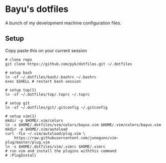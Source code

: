 # Bayu's dotfiles

A bunch of my development machine configuration files.

## Setup
Copy paste this on your current session

    # clone repo
    git clone https://github.com/pyk/dotfiles.git ~/.dotfiles

    # setup bash
    ln -sf ~/.dotfiles/bash/.bashrc ~/.bashrc
    exec $SHELL # restart bash session

    # setup top(1)
    ln -sf ~/.dotfiles/top/.toprc ~/.toprc

    # setup git
    ln -sf ~/.dotfiles/git/.gitconfig ~/.gitconfig

    # setup vim(1)
    mkdir -p $HOME/.vim/colors
    ln -s $HOME/.dotfiles/vim/colors/bayus.vim $HOME/.vim/colors/bayus.vim
    mkdir -p $HOME/.vim/autoload
    curl -fLo ~/.vim/autoload/plug.vim \
        https://raw.githubusercontent.com/junegunn/vim-plug/master/plug.vim
    ln -s $HOME/.dotfiles/vim/.vimrc $HOME/.vimrc
    # run vim and install the plugins withthis command
    # :PlugInstall


